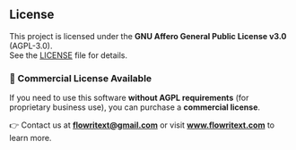 ## License  
This project is licensed under the **GNU Affero General Public License v3.0** (AGPL-3.0).  
See the [LICENSE](./LICENSE) file for details.  

### 🚀 Commercial License Available  
If you need to use this software **without AGPL requirements** (for proprietary business use), you can purchase a **commercial license**.  

👉 Contact us at **flowritext@gmail.com** or visit **www.flowritext.com** to learn more.